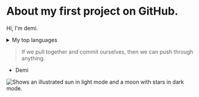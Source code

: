 # About my first project on GitHub.

Hi, I'm demi.
<details>
<summary> My top languages </summary>

| Rank | Languages |
|-----:|-----------|
|     1| Python    |
|     2| SQL       |
|     3| LaTex     |

</details>

> If we pull together and commit ourselves, then we can push through anything.
- Demi

<picture>
  <source media="(prefers-color-scheme: dark)" srcset="https://user-images.githubusercontent.com/25423296/163456776-7f95b81a-f1ed-45f7-b7ab-8fa810d529fa.png">
  <source media="(prefers-color-scheme: light)" srcset="https://user-images.githubusercontent.com/25423296/163456779-a8556205-d0a5-45e2-ac17-42d089e3c3f8.png">
  <img alt="Shows an illustrated sun in light mode and a moon with stars in dark mode." src="https://user-images.githubusercontent.com/25423296/163456779-a8556205-d0a5-45e2-ac17-42d089e3c3f8.png">
</picture>
